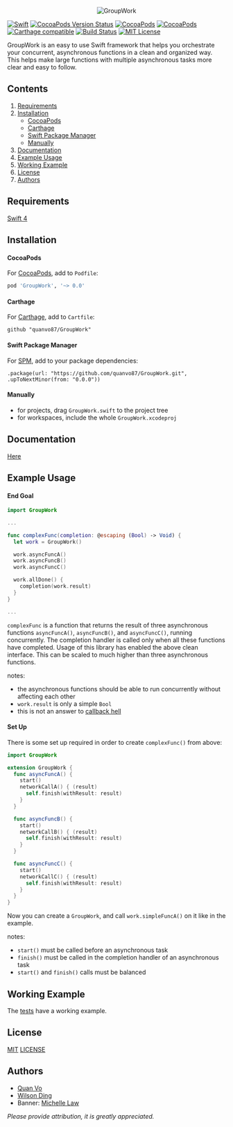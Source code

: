 <p align="center">
  <img src="Assets/banner.jpg" title="GroupWork">
</p>

[![Swift](https://img.shields.io/badge/Swift-4.0-orange.svg)](https://swift.org)
[![CocoaPods Version Status](https://img.shields.io/cocoapods/v/GroupWork.svg)](https://cocoapods.org/pods/GroupWork)
[![CocoaPods](https://img.shields.io/cocoapods/dt/GroupWork.svg)](https://cocoapods.org/pods/GroupWork)
[![CocoaPods](https://img.shields.io/cocoapods/dm/GroupWork.svg)](https://cocoapods.org/pods/GroupWork)
[![Carthage compatible](https://img.shields.io/badge/Carthage-Compatible-brightgreen.svg?style=flat)](https://github.com/Carthage/Carthage)
[![Build Status](https://travis-ci.org/quanvo87/GroupWork.svg?branch=master)](https://travis-ci.org/quanvo87/GroupWork)
[![MIT License](https://img.shields.io/badge/license-MIT-blue.svg)](http://opensource.org/licenses/MIT)

GroupWork is an easy to use Swift framework that helps you orchestrate your concurrent, asynchronous functions in a clean and organized way. This helps make large functions with multiple asynchronous tasks more clear and easy to follow.

## Contents

1. [Requirements](#requirements)
2. [Installation](#installation)
    - [CocoaPods](#cocoapods)
    - [Carthage](#carthage)
    - [Swift Package Manager](#swift-package-manager)
    - [Manually](#manually)
3. [Documentation](#documentation)
4. [Example Usage](#example-usage)
5. [Working Example](#working-example)
6. [License](#license)
7. [Authors](#authors)

## Requirements

[Swift 4](https://swift.org/)

## Installation

#### CocoaPods

For [CocoaPods](http://cocoapods.org/), add to `Podfile`:

```ruby
pod 'GroupWork', '~> 0.0'
```

#### Carthage
For [Carthage](https://github.com/Carthage/Carthage), add to `Cartfile`:

```
github "quanvo87/GroupWork"
```

#### Swift Package Manager

For [SPM](https://swift.org/package-manager/), add to your package dependencies:

```
.package(url: "https://github.com/quanvo87/GroupWork.git", .upToNextMinor(from: "0.0.0"))
```

#### Manually

- for projects, drag `GroupWork.swift` to the project tree
- for workspaces, include the whole `GroupWork.xcodeproj`

## Documentation

[Here](https://quanvo87.github.io/GroupWork/)

## Example Usage

#### End Goal

```swift
import GroupWork

...

func complexFunc(completion: @escaping (Bool) -> Void) {
  let work = GroupWork()

  work.asyncFuncA()
  work.asyncFuncB()
  work.asyncFuncC()

  work.allDone() {
    completion(work.result)
  }
}

...
```

`complexFunc` is a function that returns the result of three asynchronous functions `asyncFuncA()`, `asyncFuncB()`, and `asyncFuncC()`, running concurrently. The completion handler is called only when all these functions have completed. Usage of this library has enabled the above clean interface. This can be scaled to much higher than three asynchronous functions.

notes:
  - the asynchronous functions should be able to run concurrently without affecting each other
  - `work.result` is only a simple `Bool`
  - this is not an answer to [callback hell](http://callbackhell.com/)

#### Set Up

There is some set up required in order to create `complexFunc()` from above:

```swift
import GroupWork

extension GroupWork {
  func asyncFuncA() {
    start()
    networkCallA() { (result)
      self.finish(withResult: result)
    }
  }

  func asyncFuncB() {
    start()
    networkCallB() { (result)
      self.finish(withResult: result)
    }
  }

  func asyncFuncC() {
    start()
    networkCallC() { (result)
      self.finish(withResult: result)
    }
  }
}
```

Now you can create a `GroupWork`, and call `work.simpleFuncA()` on it like in the example.

notes:
  - `start()` must be called before an asynchronous task
  - `finish()` must be called in the completion handler of an asynchronous task
  - `start()` and `finish()` calls must be balanced

## Working Example

The [tests](Tests/GroupWorkTests/GroupWorkTests.swift) have a working example.

## License
[MIT](http://opensource.org/licenses/MIT) [LICENSE](LICENSE)

## Authors

- [Quan Vo](https://github.com/quanvo87)
- [Wilson Ding](https://github.com/dingwilson)
- Banner: [Michelle Law](http://dropr.com/mlaw)

*Please provide attribution, it is greatly appreciated.*
